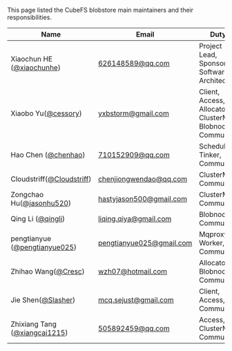 This page listed the CubeFS blobstore main maintainers and their responsibilities.

| Name                                                       | Email                                           | Duty                                                       | Organization                     |
| ---------------------------------------------------------- | ----------------------------------------------- | ---------------------------------------------------------- | -------------------------------- |
| Xiaochun HE ([@xiaochunhe](https://github.com/xiaochunhe)) | [626148589@qq.com](mailto:626148589@qq.com)     | Project Lead, Sponsor, Software Architect | [OPPO](https://www.oppo.com/en/) |
| Xiaobo Yu([@cessory](https://github.com/cessory))          | [yxbstorm@gmail.com](mailto:yxbstorm@gmail.com) | Client, Access, Allocator, ClusterMgr, Blobnode, Community | [OPPO](https://www.oppo.com/en/) |
| Hao Chen ([@chenhao](https://github.com/kenochen))                                                   | 710152909@qq.com                                | Scheduler, Tinker, Community              | [OPPO](https://www.oppo.com/en/) |
| Cloudstriff([@Cloudstriff](https://github.com/Cloudstriff))| [chenjiongwendao@qq.com](mailto:chenjiongwendao@qq.com)| ClusterMgr, Community  | [OPPO](https://www.oppo.com/en/)|
| Zongchao Hu([@jasonhu520](https://github.com/JasonHu520))  | [hastyjason500@gmail.com](mailto:hastyjason500@gmail.com) |  ClusterMgr, Community                   | [OPPO](https://www.oppo.com/en/) |
| Qing Li ([@qingli](https://github.com/liqingqiya)) | [liqing.qiya@gmail.com](mailto:liqing.qiya@gmail.com)     | Blobnode, Community | [OPPO](https://www.oppo.com/en/) |
| pengtianyue ([@pengtianyue025](https://github.com/pengtianyue025)) | [pengtianyue025@gmail.com](pengtianyue025@gmail.com)     | Mqproxy, Worker, Community | [OPPO](https://www.oppo.com/en/) |
| Zhihao Wang([@Cresc](https://github.com/zhihao-wang))      | wzh07@hotmail.com                               | Allocator, Blobnode, Community           | [OPPO](https://www.oppo.com/en/) |
| Jie Shen([@Slasher](https://github.com/sejust))            |[mcq.sejust@gmail.com](mailto:mcq.sejust@gmail.com)| Client, Access, Cli, Community                           | [OPPO](https://www.oppo.com/en/) |
| Zhixiang Tang ([@xiangcai1215](https://github.com/xiangcai1215)) | 505892459@qq.com                                | Access, ClusterMgr, Community                     | [OPPO](https://www.oppo.com/en/) |
